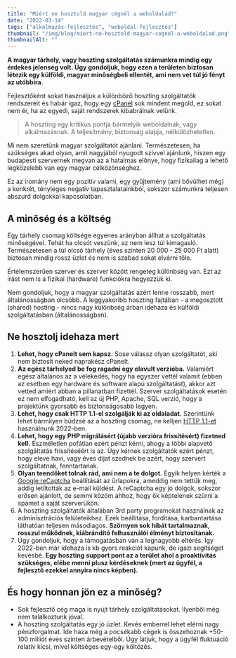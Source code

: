 ```yaml
---
title: "Miért ne hosztold magyar cégnél a weboldalad?"
date: "2022-03-14"
tags: ["alkalmazás-fejlesztés", "weboldal-fejlesztés"]
thumbnail: "/img/blog/miert-ne-hosztold-magyar-cegnel-a-weboldalad.png"
thumbnailAlt: ""
---
```


**A magyar tárhely, vagy hoszting szolgáltatás számunkra mindig egy érdekes jelenség volt. Úgy gondoljuk, hogy ezen a területen biztosan létezik egy külföldi, magyar minőségbeli ellentét, ami nem vet túl jó fényt az utóbbira.**

Fejlesztőként sokat használjuk a különböző hoszting szolgáltatók rendszereit és habár igaz, hogy egy [cPanel](https://cpanel.net/) sok mindent megold, ez sokat nem ér, ha az egyedi, saját rendszerek kibabrálnak velünk.

> A hoszting egy kritikus pontja bármelyik weboldalnak, vagy alkalmazásnak. A teljesítmény, biztonság alapja, nélkülözhetetlen.

Mi nem szeretünk magyar szolgáltatót ajánlani. Természetesen, ha szükséges akad olyan, amit nagyjából nyugodt szívvel ajánlunk, hiszen egy budapesti szervernek megvan az a hatalmas előnye, hogy fizikailag a lehető legközelebb van egy magyar célközönséghez.

Ez az iromány nem egy pozitív valami, egy gyűjtemény (ami bővülhet még) a konkrét, tényleges negatív tapasztalatainkból, sokszor számunkra teljesen abszurd dolgokkal kapcsolatban.

## A minőség és a költség

Egy tárhely csomag költsége egyenes arányban állhat a szolgáltatás minőségével. Tehát ha olcsót veszünk, az nem lesz túl kimagasló. Természetesen a túl olcsó tárhely (éves szinten 20 000 - 25 000 Ft alatt) biztosan mindig rossz üzlet és nem is szabad sokat elvárni tőle.

Értelemszerűen szerver és szerver között rengeteg különbség van. Ezt az írást nem is a fizikai (hardware) funkciókra hegyezzük ki.

Nem gondoljuk, hogy a magyar szolgáltatás azért lenne rosszabb, mert általánosságban olcsóbb. A leggyakoribb hoszting fajtában - a megosztott (shared) hosting - nincs nagy különbség árban idehaza és külföldi szolgáltatásban (általánosságban).

## Ne hosztolj idehaza mert

1. **Lehet, hogy cPanelt sem kapsz.** Sose válassz olyan szolgáltatót, aki nem biztosít neked naprakész cPanelt.
2. **Az egész tárhelyed be fog ragadni egy elavult verzióba.** Valamiért egész általános az a vélekedés, hogy ha egyszer vettél valamit (ebben az esetben egy hardware és software alapú szolgáltatást), akkor azt vetted amiért abban a pillanatban fizettél. Szerver szolgáltatások esetén ez nem elfogadható, kell az új PHP, Apache, SQL verzió, hogy a projektünk gyorsabb és biztonságosabb legyen.
3. **Lehet, hogy csak HTTP 1.1-el szolgálják ki az oldaladat.** Szerintünk lehet bármilyen büdzsé az a hoszting csomag, ne kelljen [HTTP 1.1-et](https://www.google.com/search?q=http+1.1+release+date&oq=http+1.1+release+date&aqs=chrome..69i57.3934j0j7&sourceid=chrome&ie=UTF-8) használnunk 2022-ben.
4. **Lehet, hogy egy PHP migrálásért (újabb verzióra frissítésért) fizetned kell.** Eszméletlen pofátlan ezért pénzt kérni, ahogy a többi alapvető szolgáltatás frissítéséért is az. Úgy kérnek szolgáltatók ezért pénzt, hogy eleve havi, vagy éves díjat szednek be azért, hogy szervert szolgáltatnak, fenntartanak.
5. **Olyan teendőket tolnak rád, ami nem a te dolgot.** Egyik helyen kérték a [Google reCaptcha](https://www.google.com/recaptcha/about/) beállítását az űrlapokra, ameddig nem tettük meg, addig letiltották az e-mail küldést. A reCaptcha egy jó dolgok, sokszor erősen ajánlott, de semmi közöm ahhoz, hogy ők képtelenek szűrni a spamet a saját szerverükön.
6. A hoszting szolgáltatók általában 3rd party programokat használnak az adminisztrációs felületeikhez. Ezek beállítása, fordítása, karbantartása láthatóan teljesen másodlagos. **Szörnyen sok hibát tartalmaznak, rosszul működnek, kiábrándító felhasználói élményt biztosítanak.**
7. Úgy gondoljuk, hogy a támogatásban van a legnagyobb eltérés. Így 2022-ben már idehaza is kb gyors reakciót kapunk, de igazi segítséget kevésbé. **Egy hoszting support pont az a terület ahol a proaktivitás szükséges, elébe menni plusz kérdéseknek (mert az ügyfél, a fejlesztő ezekkel annyira nincs képben).**

## És hogy honnan jön ez a minőség?

- Sok fejlesztő cég maga is nyújt tárhely szolgáltatásokat. Ilyenből még nem találkoztunk jóval.
- A hoszting szolgáltatás egy jó üzlet. Kevés emberrel lehet elérni nagy pénzforgalmat. Ide haza még a pocsékabb cégek is összehoznak +50-100 milliót éves szinten árbevételből. Úgy látjuk, hogy a ügyfél fluktuáció relatív kicsi, mivel költséges egy-egy költözés.
